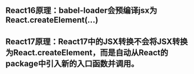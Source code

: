 <!--
 * @Author: Winnie
 * @Date: 2020-03-06 22:29:49
 * @LastEditors: Winnie
 * @LastEditTime: 2021-05-22 21:25:02
 * @Description: 作用
 * @FilePath: /react-core/README.md
-->
## React16原理：babel-loader会预编译jsx为React.createElement(...)
## React17原理：React17中的JSX转换不会将JSX转换为React.createElement，而是自动从React的package中引入新的入口函数并调用。